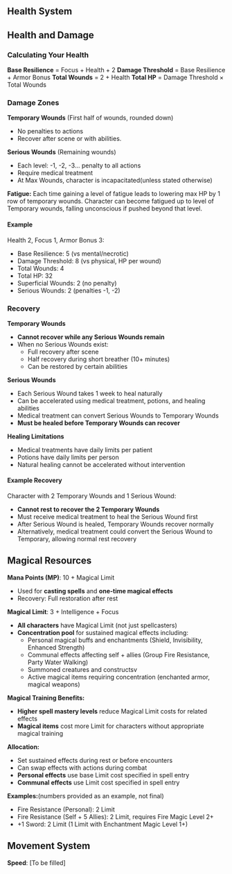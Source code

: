 ## Health System



## Health and Damage

### Calculating Your Health

**Base Resilience** = Focus + Health + 2
**Damage Threshold** = Base Resilience + Armor Bonus
**Total Wounds** = 2 + Health 
**Total HP** = Damage Threshold × Total Wounds 

### Damage Zones

**Temporary Wounds** (First half of wounds, rounded down)
- No penalties to actions
- Recover  after scene or with abilities.

**Serious Wounds** (Remaining wounds)  
- Each level: -1, -2, -3... penalty to all actions
- Require medical treatment
- At Max Wounds, character is incapacitated(unless stated otherwise)

**Fatigue:**
Each time gaining a level of fatigue leads to lowering max HP by 1 row of temporary wounds.
Character can become fatigued up to level of Temporary wounds, falling unconscious if pushed beyond that level.


#### Example
Health 2, Focus 1, Armor Bonus 3:
- Base Resilience: 5 (vs mental/necrotic)
- Damage Threshold: 8 (vs physical, HP per wound)
- Total Wounds: 4
- Total HP: 32
- Superficial Wounds: 2 (no penalty)
- Serious Wounds: 2 (penalties -1, -2)


### Recovery

**Temporary Wounds**
- **Cannot recover while any Serious Wounds remain**
- When no Serious Wounds exist:
  - Full recovery after scene
  - Half recovery during short breather (10+ minutes)
  - Can be restored by certain abilities

**Serious Wounds**
- Each Serious Wound takes 1 week to heal naturally
- Can be accelerated using medical treatment, potions, and healing abilities
- Medical treatment can convert Serious Wounds to Temporary Wounds
- **Must be healed before Temporary Wounds can recover**

**Healing Limitations**
- Medical treatments have daily limits per patient
- Potions have daily limits per person
- Natural healing cannot be accelerated without intervention

#### Example Recovery
Character with 2 Temporary Wounds and 1 Serious Wound:
- **Cannot rest to recover the 2 Temporary Wounds**
- Must receive medical treatment to heal the Serious Wound first
- After Serious Wound is healed, Temporary Wounds recover normally
- Alternatively, medical treatment could convert the Serious Wound to Temporary, allowing normal rest recovery

## Magical Resources

**Mana Points (MP)**: 10 + Magical Limit
- Used for **casting spells** and **one-time magical effects**
- Recovery: Full restoration after rest

**Magical Limit**: 3 + Intelligence + Focus  
- **All characters** have Magical Limit (not just spellcasters)
- **Concentration pool** for sustained magical effects including:
  - Personal magical buffs and enchantments (Shield, Invisibility, Enhanced Strength)
  - Communal effects affecting self + allies (Group Fire Resistance, Party Water Walking)
  - Summoned creatures and constructsv
  - Active magical items requiring concentration (enchanted armor, magical weapons)

**Magical Training Benefits:**
- **Higher spell mastery levels** reduce Magical Limit costs for related effects
- **Magical items** cost more Limit for characters without appropriate magical training

**Allocation:**
- Set sustained effects during rest or before encounters
- Can swap effects with actions during combat
- **Personal effects** use base Limit cost specified in spell entry
- **Communal effects** use Limit cost specified in spell entry

**Examples:**(numbers provided as an example, not final)
- Fire Resistance (Personal): 2 Limit
- Fire Resistance (Self + 5 Allies): 2 Limit, requires Fire Magic Level 2+
- +1 Sword: 2 Limit (1 Limit with Enchantment Magic Level 1+)

## Movement System

**Speed**: [To be filled]